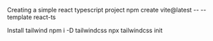 Creating a simple react typescript project
npm create vite@latest -- --template react-ts

Install tailwind
npm i -D tailwindcss
npx tailwindcss init
